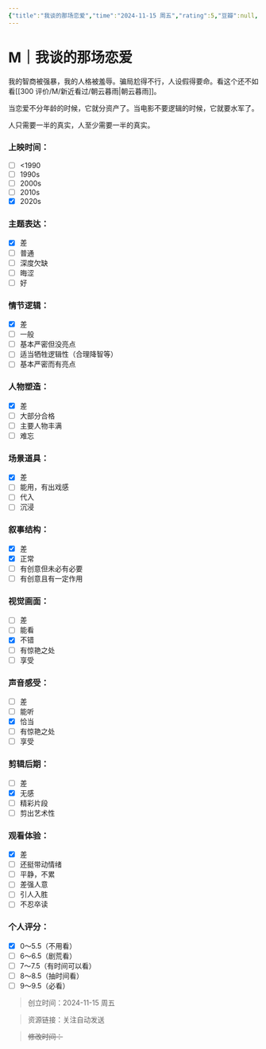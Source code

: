 ```yaml
---
{"title":"我谈的那场恋爱","time":"2024-11-15 周五","rating":5,"豆瓣":null,"上映时间":"2024","类型":["M","爱情","喜剧"],"导演":["何妙祺 Miu-Kei Ho"],"主演":["吴君如 Sandra Ng","张天赋 MC"],"国家/地区":["中国香港"],"片长/分钟":"114分钟","dg-publish":true,"permalink":"/300 评价/M/新近看过/我谈的那场恋爱/","dgPassFrontmatter":true,"created":"2024-11-15T18:13:57.542+08:00","updated":"2024-11-15T18:28:30.983+08:00"}
---
```


# M｜我谈的那场恋爱
我的智商被强暴，我的人格被羞辱。骗局尬得不行，人设假得要命。看这个还不如看[[300 评价/M/新近看过/朝云暮雨\|朝云暮雨]]。

当恋爱不分年龄的时候，它就分资产了。当电影不要逻辑的时候，它就要水军了。

人只需要一半的真实，人至少需要一半的真实。
### 上映时间：
- [ ] <1990
- [ ] 1990s
- [ ] 2000s
- [ ] 2010s
- [x] 2020s
### 主题表达：
- [x] 差
- [ ] 普通
- [ ] 深度欠缺
- [ ] 晦涩
- [ ] 好
### 情节逻辑：
- [x] 差
- [ ] 一般
- [ ] 基本严密但没亮点
- [ ] 适当牺牲逻辑性（合理降智等）
- [ ] 基本严密而有亮点
### 人物塑造：
- [x] 差
- [ ] 大部分合格
- [ ] 主要人物丰满
- [ ] 难忘
### 场景道具：
- [x] 差
- [ ] 能用，有出戏感
- [ ] 代入
- [ ] 沉浸
### 叙事结构：
- [x] 差
- [x] 正常
- [ ] 有创意但未必有必要
- [ ] 有创意且有一定作用
### 视觉画面：
- [ ] 差
- [ ] 能看
- [x] 不错
- [ ] 有惊艳之处
- [ ] 享受
### 声音感受：
- [ ] 差
- [ ] 能听
- [x] 恰当
- [ ] 有惊艳之处
- [ ] 享受
### 剪辑后期：
- [ ] 差
- [x] 无感
- [ ] 精彩片段
- [ ] 剪出艺术性
### 观看体验：
- [x] 差
- [ ] 还挺带动情绪
- [ ] 平静，不累
- [ ] 差强人意
- [ ] 引人入胜
- [ ] 不忍卒读
### 个人评分：
- [x] 0～5.5（不用看）
- [ ] 6～6.5（剧荒看）
- [ ] 7～7.5（有时间可以看）
- [ ] 8～8.5（抽时间看）
- [ ] 9～9.5（必看）

>创立时间：2024-11-15 周五

>资源链接：关注自动发送

>~~修改时间：~~



